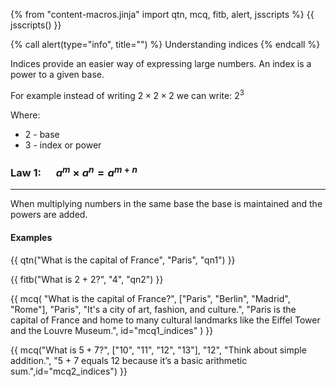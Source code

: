 {% from "content-macros.jinja" import qtn, mcq, fitb, alert, jsscripts  %}
{{ jsscripts() }}

{% call alert(type="info", title="") %}
  Understanding indices
{% endcall %}


Indices provide an easier way of expressing large numbers. An index is a power to a given base.

For example instead of writing $2 \times 2 \times 2$ we can write: $2^3$

Where:

- $2$ - base 
- $3$ - index or power


### Law 1:  $\quad a^m \times a^n = a^{m+n}$
---
When multiplying numbers in the same base the base is maintained and the powers are added.


#### Examples


{{ qtn("What is the capital of France", "Paris", "qn1") }}

{{ fitb("What is 2 + 2?", "4", "qn2") }}

{{ mcq(
  "What is the capital of France?", 
  ["Paris", "Berlin", "Madrid", "Rome"], 
  "Paris", 
  "It's a city of art, fashion, and culture.", 
  "Paris is the capital of France and home to many cultural landmarks like the Eiffel Tower and the Louvre Museum.",
  id="mcq1_indices"
) }}

{{ mcq("What is $5 + 7$?", ["10", "11", "12", "13"], "12", "Think about simple addition.", "5 + 7 equals 12 because it’s a basic arithmetic sum.",id="mcq2_indices") }}